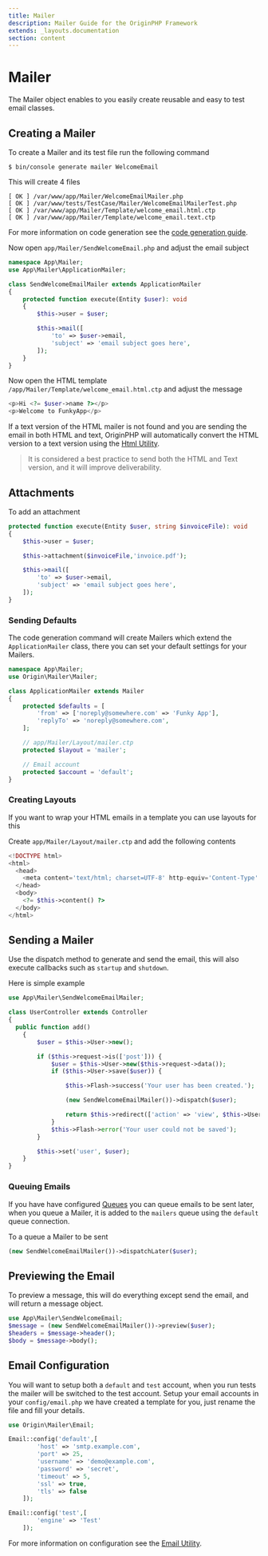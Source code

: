 ```yaml
---
title: Mailer
description: Mailer Guide for the OriginPHP Framework
extends: _layouts.documentation
section: content
---
```

# Mailer
The Mailer object enables to you easily create reusable and easy to test email classes.


## Creating a Mailer
To create a Mailer and its test file run the following command

```linux
$ bin/console generate mailer WelcomeEmail
```

This will create 4 files

```
[ OK ] /var/www/app/Mailer/WelcomeEmailMailer.php
[ OK ] /var/www/tests/TestCase/Mailer/WelcomeEmailMailerTest.php
[ OK ] /var/www/app/Mailer/Template/welcome_email.html.ctp
[ OK ] /var/www/app/Mailer/Template/welcome_email.text.ctp
```

For more information on code generation see the [code generation guide](/docs/development/code-generation).

Now open `app/Mailer/SendWelcomeEmail.php` and adjust the email subject

```php
namespace App\Mailer;
use App\Mailer\ApplicationMailer;

class SendWelcomeEmailMailer extends ApplicationMailer
{
    protected function execute(Entity $user): void
    {
        $this->user = $user;

        $this->mail([
            'to' => $user->email,
            'subject' => 'email subject goes here',
        ]);
    }
}
```

Now open the HTML template `/app/Mailer/Template/welcome_email.html.ctp` and adjust the message

```php
<p>Hi <?= $user->name ?></p>
<p>Welcome to FunkyApp</p>
```

If a text version of the HTML mailer is not found and you are sending the email in both HTML and text, OriginPHP will automatically convert the HTML version to a text version using the [Html Utility](/docs/utility/html).

> It is considered a best practice to send both the HTML and Text version, and it will improve deliverability.

## Attachments

To add an attachment

```php
protected function execute(Entity $user, string $invoiceFile): void
{
    $this->user = $user;

    $this->attachment($invoiceFile,'invoice.pdf');

    $this->mail([
        'to' => $user->email,
        'subject' => 'email subject goes here',
    ]);
}
```

### Sending Defaults

The code generation command will create Mailers which extend the `ApplicationMailer` class, there you can set your default settings for your Mailers.

```php
namespace App\Mailer;
use Origin\Mailer\Mailer;

class ApplicationMailer extends Mailer
{
    protected $defaults = [
        'from' => ['noreply@somewhere.com' => 'Funky App'],
        'replyTo' => 'noreply@somewhere.com',
    ];

    // app/Mailer/Layout/mailer.ctp
    protected $layout = 'mailer';

    // Email account
    protected $account = 'default';
}
```

### Creating Layouts

If you want to wrap your HTML emails in a template you can use layouts for this

Create `app/Mailer/Layout/mailer.ctp` and add the following contents

```php
<!DOCTYPE html>
<html>
  <head>
    <meta content='text/html; charset=UTF-8' http-equiv='Content-Type' />
  </head>
  <body>
    <?= $this->content() ?>
  </body>
</html>
```

## Sending a Mailer

Use the dispatch method to generate and send the email, this will also execute callbacks such as `startup` and `shutdown`.

Here is simple example

```php
use App\Mailer\SendWelcomeEmailMailer;

class UserController extends Controller
{
  public function add()
    {
        $user = $this->User->new();

        if ($this->request->is(['post'])) {
            $user = $this->User->new($this->request->data());
            if ($this->User->save($user)) {

                $this->Flash->success('Your user has been created.');

                (new SendWelcomeEmailMailer())->dispatch($user);

                return $this->redirect(['action' => 'view', $this->User->id]);
            }
            $this->Flash->error('Your user could not be saved');
        }

        $this->set('user', $user);
    }
}
```

### Queuing Emails

If you have have configured [Queues](/docs/queue) you can queue emails to be sent later, when you queue a Mailer, it is added to the `mailers` queue using the `default` queue connection.

To a queue a Mailer to be sent

```php
(new SendWelcomeEmailMailer())->dispatchLater($user);
```

## Previewing the Email

To preview a message, this will do everything except send the email, and will return a message object.

```php
use App\Mailer\SendWelcomeEmail;
$message = (new SendWelcomeEmailMailer())->preview($user);
$headers = $message->header();
$body = $message->body();
```

## Email Configuration

You will want to setup both a `default` and `test` account, when you run tests the mailer will be switched to the test account. Setup your email accounts in your `config/email.php` we have created a template for you, just rename the file and fill your details.

```php
use Origin\Mailer\Email;

Email::config('default',[
        'host' => 'smtp.example.com',
        'port' => 25,
        'username' => 'demo@example.com',
        'password' => 'secret',
        'timeout' => 5,
        'ssl' => true,
        'tls' => false
    ]);

Email::config('test',[
        'engine' => 'Test'
    ]);
```

For more information on configuration see the [Email Utility](/docs/utility/email').